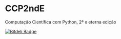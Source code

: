 CCP2ndE
=======

Computação Científica com Python, 2ª e eterna edição

[![Bitdeli Badge](https://d2weczhvl823v0.cloudfront.net/fccoelho/ccp2nde/trend.png)](https://bitdeli.com/free "Bitdeli Badge")

